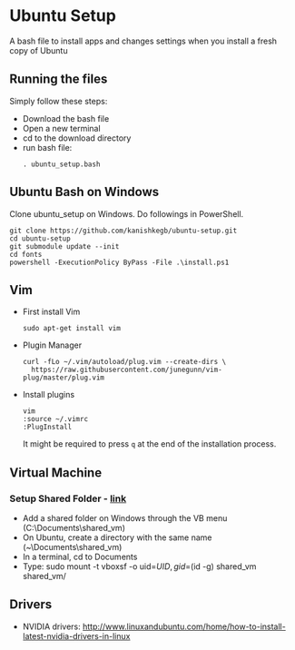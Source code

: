 # Ubuntu Setup
A bash file to install apps and changes settings when you install  a fresh copy of Ubuntu

## Running the files
Simply follow these steps:
- Download the bash file
- Open a new terminal
- cd to the download directory
- run bash file:
  ```
  . ubuntu_setup.bash
  ```

## Ubuntu Bash on Windows
Clone ubuntu_setup on Windows. Do followings in PowerShell.
  ```shell
  git clone https://github.com/kanishkegb/ubuntu-setup.git
  cd ubuntu-setup
  git submodule update --init
  cd fonts  
  powershell -ExecutionPolicy ByPass -File .\install.ps1
  ```

## Vim
* First install Vim
  ```
  sudo apt-get install vim
  ```
* Plugin Manager
  ```
  curl -fLo ~/.vim/autoload/plug.vim --create-dirs \
    https://raw.githubusercontent.com/junegunn/vim-plug/master/plug.vim
  ```
* Install plugins
  ```
  vim
  :source ~/.vimrc
  :PlugInstall
  ```
  It might be required to press `q` at the end of the installation process.


## Virtual Machine
### Setup Shared Folder - [link](https://help.ubuntu.com/community/VirtualBox/SharedFolders)
* Add a shared folder on Windows through the VB menu (C:\Documents\shared\_vm)
* On Ubuntu, create a directory with the same name (~\Documents\shared\_vm)
* In a terminal, cd to Documents
* Type: sudo mount -t vboxsf -o uid=$UID,gid=$(id -g) shared\_vm shared\_vm/


## Drivers
* NVIDIA drivers: http://www.linuxandubuntu.com/home/how-to-install-latest-nvidia-drivers-in-linux
